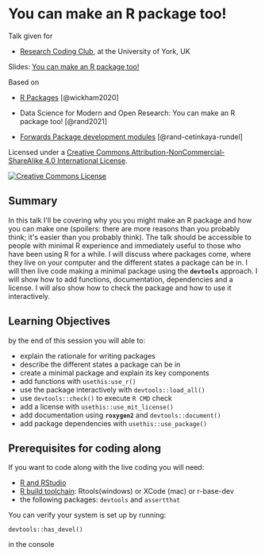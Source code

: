 # You can make an R package too!

Talk given for

-   [Research Coding Club](https://researchcodingclub.github.io/), at
    the University of York, UK

Slides: [You can make an R package too!](https://bit.ly/3mma-bio-pkg)

Based on

-   [R Packages](https://r-pkgs.org/) [@wickham2020]

-   Data Science for Modern and Open Research: You can make an R package
    too! [@rand2021]

-   [Forwards Package development
    modules](https://github.com/forwards/workshops)
    [@rand-cetinkaya-rundel]

Licensed under a
<a rel="license" href="http://creativecommons.org/licenses/by-nc-sa/4.0/">Creative
Commons Attribution-NonCommercial-ShareAlike 4.0 International
License</a>.

<a rel="license" href="http://creativecommons.org/licenses/by-nc-sa/4.0/"><img src="https://i.creativecommons.org/l/by-nc-sa/4.0/88x31.png" alt="Creative Commons License" style="border-width:0"/></a><br />

## Summary

In this talk I'll be covering why you you might make an R package and
how you can make one (spoilers: there are more reasons than you probably
think; it's easier than you probably think). The talk should be
accessible to people with minimal R experience and immediately useful to
those who have been using R for a while. I will discuss where packages
come, where they live on your computer and the different states a
package can be in. I will then live code making a minimal package using
the **`devtools`** approach. I will show how to add functions,
documentation, dependencies and a license. I will also show how to check
the package and how to use it interactively.

## Learning Objectives

by the end of this session you will able to:

-   explain the rationale for writing packages
-   describe the different states a package can be in
-   create a minimal package and explain its key components
-   add functions with `usethis:use_r()`
-   use the package interactively with `devtools::load_all()`
-   use `devtools::check()` to execute `R CMD` check
-   add a license with `usethis::use_mit_license()`
-   add documentation using **`roxygen2`** and `devtools::document()`
-   add package dependencies with `usethis::use_package()`

## Prerequisites for coding along

If you want to code along with the live coding you will need:

-   [R and RStudio](prerequisite-guides/install-r-rstudio.md)
-   [R build toolchain](install-pkg-dev-tools.md): Rtools(windows) or
    XCode (mac) or r-base-dev
-   the following packages: `devtools` and `assertthat`

You can verify your system is set up by running:

`devtools::has_devel()`

in the console

